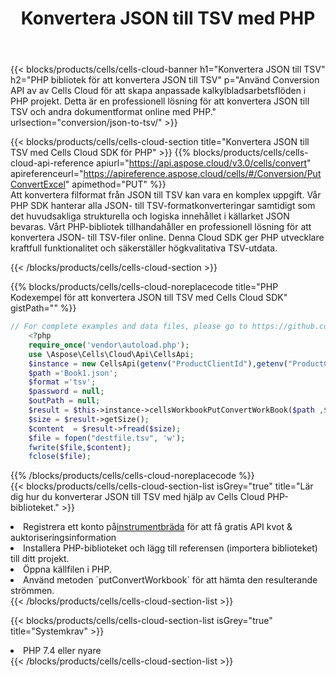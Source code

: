 ﻿---
title:  Konvertera JSON till TSV med PHP
description:  Använda Aspose.Cells Cloud SDK för PHP för att konvertera en fil i JSON-format till en fil i TSV-format.
kwords: Excel, Convert JSON to TSV, REST, PHP
howto: How to convert JSON to TSV using Aspose.Cells Cloud PHP library.
---
{{< blocks/products/cells/cells-cloud-banner h1="Konvertera JSON till TSV" h2="PHP bibliotek för att konvertera JSON till TSV" p="Använd Conversion API av av Cells Cloud för att skapa anpassade kalkylbladsarbetsflöden i PHP projekt. Detta är en professionell lösning för att konvertera JSON till TSV och andra dokumentformat online med PHP." urlsection="conversion/json-to-tsv/" >}}

{{< blocks/products/cells/cells-cloud-section title="Konvertera JSON till TSV med Cells Cloud SDK för PHP" >}}
{{% blocks/products/cells/cells-cloud-api-reference apiurl="https://api.aspose.cloud/v3.0/cells/convert" apireferenceurl="https://apireference.aspose.cloud/cells/#/Conversion/PutConvertExcel" apimethod="PUT" %}}
<br/>
Att konvertera filformat från JSON till TSV kan vara en komplex uppgift. Vår PHP SDK hanterar alla JSON- till TSV-formatkonverteringar samtidigt som det huvudsakliga strukturella och logiska innehållet i källarket JSON bevaras. Vårt PHP-bibliotek tillhandahåller en professionell lösning för att konvertera JSON- till TSV-filer online. Denna Cloud SDK ger PHP utvecklare kraftfull funktionalitet och säkerställer högkvalitativa TSV-utdata.

{{< /blocks/products/cells/cells-cloud-section >}}

{{% blocks/products/cells/cells-cloud-noreplacecode title="PHP Kodexempel för att konvertera JSON till TSV med Cells Cloud SDK" gistPath="" %}}
 
```php
// For complete examples and data files, please go to https://github.com/aspose-cells-cloud/aspose-cells-cloud-php/
    <?php
    require_once('vendor\autoload.php');
    use \Aspose\Cells\Cloud\Api\CellsApi;
    $instance = new CellsApi(getenv("ProductClientId"),getenv("ProductClientSecret"));
    $path ='Book1.json';    
    $format ='tsv';
    $password = null;
    $outPath = null;      
    $result = $this->instance->cellsWorkbookPutConvertWorkBook($path ,$format, $password,  $outPath);
    $size = $result->getSize();
    $content  = $result->fread($size);
    $file = fopen("destfile.tsv", 'w');
    fwrite($file,$content);
    fclose($file);
```
 
{{% /blocks/products/cells/cells-cloud-noreplacecode %}}
<br/>
{{< blocks/products/cells/cells-cloud-section-list isGrey="true" title="Lär dig hur du konverterar JSON till TSV med hjälp av Cells Cloud PHP-biblioteket." >}}
<li> Registrera ett konto på<a href="https://dashboard.aspose.cloud/">instrumentbräda</a> för att få gratis API kvot & auktoriseringsinformation</li>
<li>Installera PHP-biblioteket och lägg till referensen (importera biblioteket) till ditt projekt.</li>
<li>Öppna källfilen i PHP.</li>
<li>Använd metoden `putConvertWorkbook` för att hämta den resulterande strömmen.</li>
{{< /blocks/products/cells/cells-cloud-section-list >}}

{{< blocks/products/cells/cells-cloud-section-list isGrey="true" title="Systemkrav" >}}
<li>PHP 7.4 eller nyare</li>
{{< /blocks/products/cells/cells-cloud-section-list >}}
